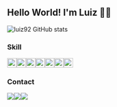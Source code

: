 ## Hello World! I'm Luiz :man_technologist:

![luiz92 GitHub stats](https://github-readme-stats.vercel.app/api?username=luiz92&amp;show_icons=true&amp;theme=chartreuse-dark&amp;include_all_commits=true&amp;count_private=true;&hide=prs,issues)


### Skill
<img alt="Java" src="https://img.shields.io/badge/Java-ED8B00?style=for-the-badge&logo=java&logoColor=white" height="22"><img alt="Spring" src="https://img.shields.io/badge/Spring-6DB33F?style=for-the-badge&logo=spring&logoColor=white" height="22"><img alt="Maven" src="https://img.shields.io/badge/apache_maven-C71A36?style=for-the-badge&logo=apachemaven&logoColor=white" height="22"><img alt="Gradle" src="https://img.shields.io/badge/gradle-02303A?style=for-the-badge&logo=gradle&logoColor=white" height="22"><img alt="POSTMAN" src="https://img.shields.io/badge/Postman-FF6C37?style=for-the-badge&logo=Postman&logoColor=white" height="22"><img alt="HTML5" src="https://img.shields.io/badge/HTML5-E34F26?style=for-the-badge&logo=html5&logoColor=white" height="22"><img alt="CSS3" src="https://img.shields.io/badge/CSS3-1572B6?style=for-the-badge&logo=css3&logoColor=white" height="22">


### Contact
<a href="https://www.linkedin.com/in/luiz-alves92/" target="_blank"><img src="https://img.shields.io/badge/-LinkedIn-%230077B5?style=for-the-badge&amp;logo=linkedin&amp;logoColor=white" target="_blank"></a><a href = "mailto:luizzs92@gmail.com"><img src="https://img.shields.io/badge/Gmail-D14836?style=for-the-badge&logo=gmail&logoColor=white" target="_blank"></a><a href = "https://t.me/luiz_alves"><img src="https://img.shields.io/badge/Telegram-2CA5E0?style=for-the-badge&logo=telegram&logoColor=white" target="_blank"></a>
